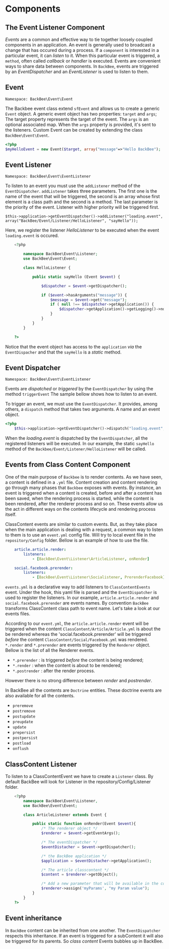 # Components

## The Event Listener Component

*Events* are a common and effective way to tie together loosely coupled components in an application.
An event is generally used to broadcast a change that has occured during a process. If a `component` is
interested in a particular event, it can *listen* to it. When this particular event is triggered, a `method`,
often called *callback* or *handler* is executed. Events are convenient ways to share
data between components.
In `BackBee`, events are triggered by an *EventDispatcher* and an *EventListener* is used to listen to them.

## Event

`Namespace: BackBee\Event\Event`

The Backbee event class extend `sfEvent` and allows us to create a generic `Event` object.
A generic event object has two properties: `target` and `args`;
The target property represents the target of the event. The `args` is an optional associated map.
When the `args` property is provided, it's sent to the listeners.
Custom Event can be created by extending the class `BackBee\Event\Event`.

```php
<?php
$myHelloEvent = new Event($target, array("message"=>"Hello BackBee");

```

## Event Listener
`Namespace: BackBee\Event\EventListener`

To listen to an event you must use the `addListener` method of the `EventDispatcher`.
`addListener` takes three parameters. The first one is the name of the event that will be triggered, the second is an array whose first element
is a class path and the second is a method. The last parameter is the priority of the event. Listener with higher priority will be triggered first.

    $this->application->getEventDispatcher()->addListener("loading.event", array("BackBee/Event/Listener/HelloListener", "sayHello"));

Here, we register the listener *HelloListener* to be executed when the event `loading.event` is occured.

```php
    <?php

        namespace BackBee\Event\Listener;
        use BackBee\Event\Event;

        class HelloListener {

            public static sayHello (Event $event) {

                $dispatcher = $event->getDispatcher();

                if ($event->hasArguments("message")) {
                    $message = $event->get("message");
                    if ( null !== $dispatcher->getApplication()) {
                        $dispatcher->getApplication()->getLogging()->notice($message);
                    }
                }
            }
        }

    ?>
```

Notice that the event object has access to the `application` *via* the `EventDispacher` and that the `sayHello` is a *static* method.

## Event Dispatcher

`Namespace: BackBee\Event\EventListener`

Events are *dispatched* or *triggered* by the `EventDispatcher` by using the method `triggerEvent`
The sample bellow shows how to listen to an event.

To trigger an event, we must use the `EventDispatcher`. It provides, among others, a `dispatch` method that takes two arguments. A name and an event object.

```php
<?php
    $this->application->getEventDispatcher()->dispatch("loading.event", $myHelloEvent);
```

When the *loading.event* is dispatched by the `EventDispatcher`, all the registered listeners will be executed. In our example,
the static `sayHello` method of the `Backbee/Event/Listener/HelloListener` will be called.

## Events from Class Content Component

One of the main purpose of `Backbee` is to render contents. As we have seen, a
content is defined in a `.yml` file. Content creation and content rendering go
through many phases that `Backbee` exposes with events. By instance, an event is triggered
when a content is created, before and after a content has been saved, when the rendering process
is started, while the content is been rendered, after the renderer process and so on. These events
allow us the act in different ways on the contents lifecycle and rendering process itself.

ClassContent events are similar to custom events. But, as they take place when the main application
is dealing with a request, a common way to listen to them is to use an `event.yml` config file.
Will try to local event file in the `repository/Config` folder. Bellow is an example of how to
use the file.

```yaml
    article.article.render:
        listeners:
            - [BackBee\Event\Listener\ArticleListener, onRender]

    social.facebook.prerender:
        listeners:
            - [BackBee\Event\Listener\Socialistener, PrerenderFacebook]
```

`events.yml` is a declarative way to add listeners to `ClassContentEvents` event. Under the hook,
this yaml file is parsed and the `EventDispatcher` is used to register the listeners.
In our example,  `article.article.render` and `social.facebook.prerender` are events names.
By convention `BackBee` transforms ClassContent class path to event name. Let's take a look at our events files.

According to our `event.yml`, the `article.article.render` event will be triggered when
the content `ClassContent/Article/Article.yml` is about the be rendered whereas
the 'social.facebook.prerender' will be triggered *before* the content `ClassContent/Social/Facebook.yml`
was rendered.
`*.render`  and `*.prerender` are events triggered by the `Renderer` object. Bellow is the list of
all the Renderer events.

- `*.prerender` : is triggered *before* the content is being rendered;
- `*.render` : when the content is about to be rendered;
- `*.postrender` : after the render process.

However there is no strong difference between *render* and *postrender*.

In BackBee all the contents are `Doctrine` entities. These doctrine events are also available for all the contents.

- `preremove`
- `postremove`
- `postupdate`
- `preupdate`
- `update`
- `prepersist`
- `postpersist`
- `postload`
- `onflush`


## ClassContent Listener

To listen to a ClassContentEvent we have to create a `Listener` class. By default BackBee
will look for Listener in the repository/Config/Listener folder.

```php
    <?php
        namespace BackBee\Event\Listener,
        use BackBee\Event\Event;

        class ArticleListener extends Event {

            public static function onRender(Event $event){
                /* The renderer object */
                $renderer = $event->getEventArgs();

                /* The eventDispatcher */
                $eventDistacher = $event->getDispatcher();

                /* the BackBee application */
                $application = $eventDistacher->getApplication();

                /* The article classcontent */
                $content = $renderer->getObject();

                /* Add a new parameter that will be available in the content template */
                $renderer->assign('myParams', "my Param value");
            }
        }
    ?>
```

## Event inheritance
In `BackBee` content can be inherited from one another. The `EventDispatcher` respects this inheritance.
If an event is triggered for a subContent it will also be triggered for its parents. So *class content* Events bubbles up in BackBee.
